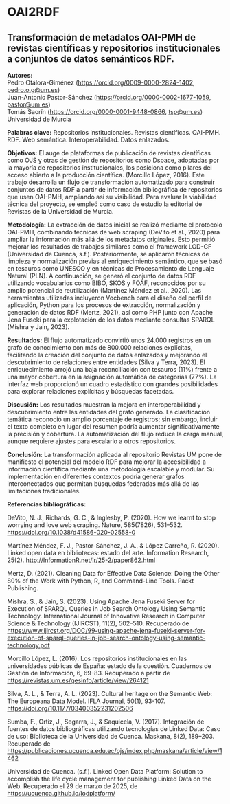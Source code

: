 # OAI2RDF
## Transformación de metadatos OAI-PMH de revistas científicas y repositorios institucionales a conjuntos de datos semánticos RDF.

**Autores:**  
Pedro Otálora-Giménez (https://orcid.org/0009-0000-2824-1402, pedro.o.g@um.es)  
Juan-Antonio Pastor-Sánchez (https://orcid.org/0000-0002-1677-1059, pastor@um.es)  
Tomás Saorín (https://orcid.org/0000-0001-9448-0866, tsp@um.es)  
Universidad de Murcia

**Palabras clave:** Repositorios institucionales. Revistas científicas. OAI-PMH. RDF. Web semántica. Interoperabilidad. Datos enlazados.

**Objetivos:** El auge de plataformas de publicación de revistas científicas como OJS y otras de gestión de repositorios como Dspace, adoptadas por la mayoría de repositorios institucionales, los posiciona como pilares del acceso abierto a la producción científica. (Morcillo López, 2016). Este trabajo desarrolla un flujo de transformación automatizado para construir conjuntos de datos RDF a partir de información bibliográfica de repositorios que usen OAI-PMH, ampliando así su visibilidad. Para evaluar la viabilidad técnica del proyecto, se empleó como caso de estudio la editorial de Revistas de la Universidad de Murcia.

**Metodología:** La extracción de datos inicial se realizó mediante el protocolo OAI-PMH, combinando técnicas de web scraping (DeVito et al., 2020) para ampliar la información más allá de los metadatos originales. Esto permitió mejorar los resultados de trabajos similares como el framework LOD-GF (Universidad de Cuenca, s.f.). Posteriormente, se aplicaron técnicas de limpieza y normalización previas al enriquecimiento semántico, que se basó en tesauros como UNESCO y en técnicas de Procesamiento de Lenguaje Natural (PLN). A continuación, se generó el conjunto de datos RDF utilizando vocabularios como BIBO, SKOS y FOAF, reconocidos por su amplio potencial de reutilización (Martínez Méndez et al., 2020). Las herramientas utilizadas incluyeron Vocbench para el diseño del perfil de aplicación, Python para los procesos de extracción, normalización y generación de datos RDF (Mertz, 2021), así como PHP junto con Apache Jena Fuseki para la explotación de los datos mediante consultas SPARQL (Mishra y Jain, 2023).

**Resultados:** El flujo automatizado convirtió unos 24.000 registros en un grafo de conocimiento con más de 800.000 relaciones explícitas, facilitando la creación del conjunto de datos enlazados y mejorando el descubrimiento de relaciones entre entidades (Silva y Terra, 2023). El enriquecimiento arrojó una baja reconciliación con tesauros (11%) frente a una mayor cobertura en la asignación automática de categorías (77%). La interfaz web proporcionó un cuadro estadístico con grandes posibilidades para explorar relaciones explícitas y búsquedas facetadas.

**Discusión:** Los resultados muestran la mejora en interoperabilidad y descubrimiento entre las entidades del grafo generado. La clasificación temática reconoció un amplio porcentaje de registros; sin embargo, incluir el texto completo en lugar del resumen podría aumentar significativamente la precisión y cobertura. La automatización del flujo reduce la carga manual, aunque requiere ajustes para escalarlo a otros repositorios.

**Conclusión:** La transformación aplicada al repositorio Revistas UM pone de manifiesto el potencial del modelo RDF para mejorar la accesibilidad a información científica mediante una metodología escalable y modular. Su implementación en diferentes contextos podría generar grafos interconectados que permitan búsquedas federadas más allá de las limitaciones tradicionales.

**Referencias bibliográficas:**

DeVito, N. J., Richards, G. C., & Inglesby, P. (2020). How we learnt to stop worrying and love web scraping. Nature, 585(7826), 531–532. https://doi.org/10.1038/d41586-020-02558-0

Martínez Méndez, F. J., Pastor-Sánchez, J. A., & López Carreño, R. (2020). Linked open data en bibliotecas: estado del arte. Information Research, 25(2). http://InformationR.net/ir/25-2/paper862.html

Mertz, D. (2021). Cleaning Data for Effective Data Science: Doing the Other 80% of the Work with Python, R, and Command-Line Tools. Packt Publishing.

Mishra, S., & Jain, S. (2023). Using Apache Jena Fuseki Server for Execution of SPARQL Queries in Job Search Ontology Using Semantic Technology. International Journal of Innovative Research in Computer Science & Technology (IJIRCST), 11(2), 502–510. Recuperado de https://www.ijircst.org/DOC/99-using-apache-jena-fuseki-server-for-execution-of-sparql-queries-in-job-search-ontology-using-semantic-technology.pdf

Morcillo López, L. (2016). Los repositorios institucionales en las universidades públicas de España: estado de la cuestión. Cuadernos de Gestión de Información, 6, 69–83. Recuperado a partir de https://revistas.um.es/gesinfo/article/view/264121

Silva, A. L., & Terra, A. L. (2023). Cultural heritage on the Semantic Web: The Europeana Data Model. IFLA Journal, 50(1), 93-107. https://doi.org/10.1177/03400352231202506

Sumba, F., Ortiz, J., Segarra, J., & Saquicela, V. (2017). Integración de fuentes de datos bibliográficas utilizando tecnologías de Linked Data: Caso de uso: Biblioteca de la Universidad de Cuenca. Maskana, 8(2), 189–203. Recuperado de https://publicaciones.ucuenca.edu.ec/ojs/index.php/maskana/article/view/1462

Universidad de Cuenca. (s.f.). Linked Open Data Platform: Solution to accomplish the life cycle management for publishing Linked Data on the Web. Recuperado el 29 de marzo de 2025, de https://ucuenca.github.io/lodplatform/

